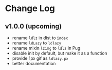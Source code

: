 # Change Log

## v1.0.0 (upcoming)

 - rename `ldlz` in dist to `index`
 - rename `ldLazy` to `ldlazy`
 - rename mixin `lzimg` to `ldlz` in Pug
 - disable init by default, but make it as a function
 - provide 1px gif as `ldlazy.px`
 - better documentation
